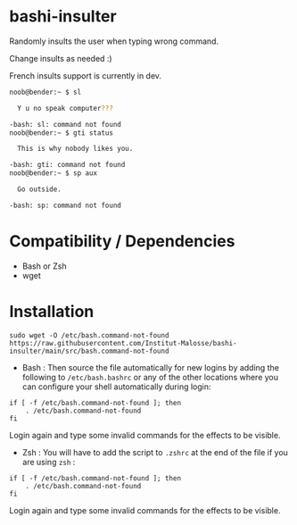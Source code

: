 # bashi-insulter
Randomly insults the user when typing wrong command.

Change insults as needed :)

French insults support is currently in dev.

```bash
noob@bender:~ $ sl

  Y u no speak computer???

-bash: sl: command not found
noob@bender:~ $ gti status

  This is why nobody likes you.

-bash: gti: command not found
noob@bender:~ $ sp aux

  Go outside.

-bash: sp: command not found
```

# Compatibility / Dependencies
* Bash or Zsh
* wget


# Installation

    sudo wget -O /etc/bash.command-not-found https://raw.githubusercontent.com/Institut-Malosse/bashi-insulter/main/src/bash.command-not-found
* Bash : Then source the file automatically for new logins by adding the following to `/etc/bash.bashrc` or any of the other locations where you can configure your shell automatically during login:
```
if [ -f /etc/bash.command-not-found ]; then
    . /etc/bash.command-not-found
fi
```
Login again and type some invalid commands for the effects to be visible.

* Zsh : You will have to add the script to `.zshrc` at the end of the file if you are using `zsh` :

```
if [ -f /etc/bash.command-not-found ]; then
    . /etc/bash.command-not-found
fi
```
Login again and type some invalid commands for the effects to be visible.
